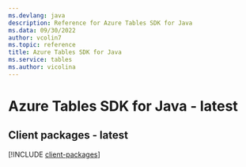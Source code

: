 ```yaml
---
ms.devlang: java
description: Reference for Azure Tables SDK for Java
ms.data: 09/30/2022
author: vcolin7
ms.topic: reference
title: Azure Tables SDK for Java
ms.service: tables
ms.author: vicolina
---
```

# Azure Tables SDK for Java - latest

## Client packages - latest
[!INCLUDE [client-packages](tables-client-index.md)]